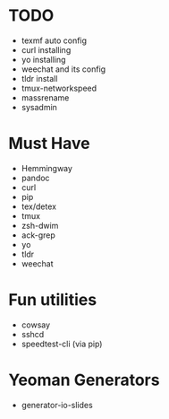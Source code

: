 # TODO
- texmf auto config
- curl installing
- yo installing
- weechat and its config
- tldr install
- tmux-networkspeed
- massrename
- sysadmin

# Must Have
- Hemmingway
- pandoc
- curl
- pip
- tex/detex
- tmux
- zsh-dwim
- ack-grep
- yo
- tldr
- weechat

# Fun utilities
- cowsay
- sshcd
- speedtest-cli (via pip)

# Yeoman Generators
- generator-io-slides
